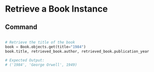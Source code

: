 # Retrieve a Book Instance

## Command
```python

# Retrieve the title of the book
book = Book.objects.get(title="1984")
book.title, retrieved_book.author, retrieved_book.publication_year

# Expected Output:
# ('1984', 'George Orwell', 1949)